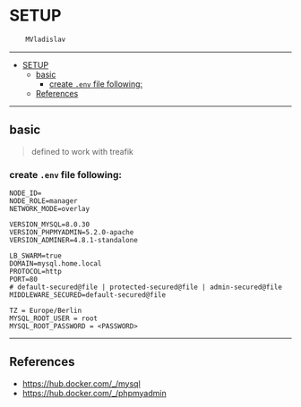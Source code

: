 # SETUP

```sh
    MVladislav
```

---

- [SETUP](#setup)
  - [basic](#basic)
    - [create `.env` file following:](#create-env-file-following)
  - [References](#references)

---

## basic

> defined to work with treafik

### create `.env` file following:

```env
NODE_ID=
NODE_ROLE=manager
NETWORK_MODE=overlay

VERSION_MYSQL=8.0.30
VERSION_PHPMYADMIN=5.2.0-apache
VERSION_ADMINER=4.8.1-standalone

LB_SWARM=true
DOMAIN=mysql.home.local
PROTOCOL=http
PORT=80
# default-secured@file | protected-secured@file | admin-secured@file
MIDDLEWARE_SECURED=default-secured@file

TZ = Europe/Berlin
MYSQL_ROOT_USER = root
MYSQL_ROOT_PASSWORD = <PASSWORD>
```

---

## References

- <https://hub.docker.com/_/mysql>
- <https://hub.docker.com/_/phpmyadmin>
